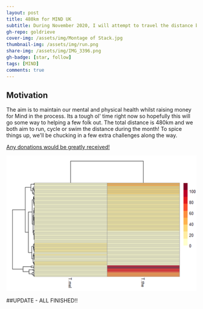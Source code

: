 ```yaml
---
layout: post
title: 480km for MIND UK
subtitle: During November 2020, I will attempt to travel the distance between Edinburgh and Galway (virtually) in collaboration with my pal John.
gh-repo: goldrieve
cover-img: /assets/img/Montage of Stack.jpg
thumbnail-img: /assets/img/run.png
share-img: /assets/img/IMG_3396.png
gh-badge: [star, follow]
tags: [MIND]
comments: true
---
```


## Motivation

The aim is to maintain our mental and physical health whilst raising money for Mind in the process. Its a tough ol' time right now so hopefully this will go some way to helping a few folk out. The total distance is 480km and we both aim to run, cycle or swim the distance during the month! To spice things up, we'll be chucking in a few extra challenges along the way.

[Any donations would be greatly received!](https://www.justgiving.com/fundraising/ogahb) 


![OG](/assets/img/OG.png)

##UPDATE - ALL FINISHED!! 
